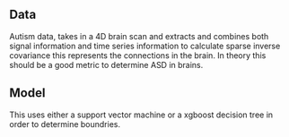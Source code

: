 ## Data

Autism data, takes in a 4D brain scan and extracts and combines both signal information and time series information to calculate sparse inverse covariance this represents the connections in the brain. In theory this should be a good metric to determine ASD in brains.

## Model

This uses either a support vector machine or a xgboost decision tree in order to determine boundries.
